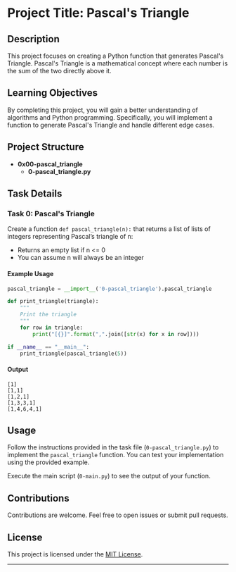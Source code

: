 # Project Title: Pascal's Triangle

## Description

This project focuses on creating a Python function that generates Pascal's Triangle. Pascal's Triangle is a mathematical concept where each number is the sum of the two directly above it.

## Learning Objectives

By completing this project, you will gain a better understanding of algorithms and Python programming. Specifically, you will implement a function to generate Pascal's Triangle and handle different edge cases.

## Project Structure

- **0x00-pascal_triangle**
  - **0-pascal_triangle.py**

## Task Details

### Task 0: Pascal's Triangle

Create a function `def pascal_triangle(n):` that returns a list of lists of integers representing Pascal’s triangle of n:

- Returns an empty list if n <= 0
- You can assume n will always be an integer

#### Example Usage

```python
pascal_triangle = __import__('0-pascal_triangle').pascal_triangle

def print_triangle(triangle):
    """
    Print the triangle
    """
    for row in triangle:
        print("[{}]".format(",".join([str(x) for x in row])))

if __name__ == "__main__":
    print_triangle(pascal_triangle(5))
```

#### Output

```
[1]
[1,1]
[1,2,1]
[1,3,3,1]
[1,4,6,4,1]
```

## Usage

Follow the instructions provided in the task file (`0-pascal_triangle.py`) to implement the `pascal_triangle` function. You can test your implementation using the provided example.

Execute the main script (`0-main.py`) to see the output of your function.

## Contributions

Contributions are welcome. Feel free to open issues or submit pull requests.

## License

This project is licensed under the [MIT License](LICENSE).

---

